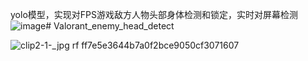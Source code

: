 yolo模型，实现对FPS游戏敌方人物头部身体检测和锁定，实时对屏幕检测
![image](https://github.com/user-attachments/assets/8166f2f8-fb0a-4766-a4f8-dd4ecf579807)# Valorant_enemy_head_detect

![clip2-1-_jpg rf ff7e5e3644b7a0f2bce9050cf3071607](https://github.com/user-attachments/assets/d9b98ce1-b32a-4c0d-bc2c-680f6745f033)



